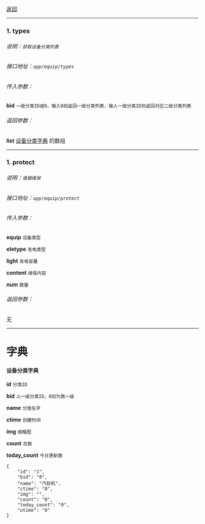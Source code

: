 [返回](main.md)


***

### 1. types

###### 说明：`获取设备分类列表`

###### 接口地址：`app/equip/types`

###### 传入参数：

**bid** `一级分类ID或0，输入0则返回一级分类列表，输入一级分类ID则返回对应二级分类列表` 

###### 返回参数：

**list** [设备分类字典](#设备分类字典) 的数组

***


### 1. protect

###### 说明：`谁被维保`

###### 接口地址：`app/equip/protect`

###### 传入参数：

**equip** `设备类型` 

**eletype** `发电类型` 

**light** `发电容量` 

**content** `维保内容` 

**num** `数量` 

###### 返回参数：

无

***







# 字典


#### **设备分类字典**

**id**          `分类ID`

**bid**         `上一级分类ID，0则为第一级`

**name**        `分类名字`

**ctime**       `创建时间`

**img**         `缩略图`

**count**       `总数`

**today_count** `今日更新数`

```
{
    "id": "1",
    "bid": "0",
    "name": "汽轮机",
    "ctime": "0",
    "img": "",
    "count": "0",
    "today_count": "0",
    "utime": "0"
}

```